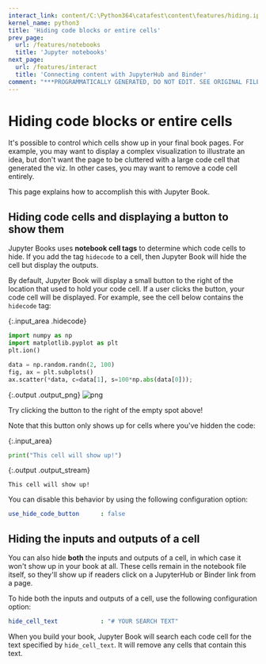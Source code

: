 ```yaml
---
interact_link: content/C:\Python364\catafest\content\features/hiding.ipynb
kernel_name: python3
title: 'Hiding code blocks or entire cells'
prev_page:
  url: /features/notebooks
  title: 'Jupyter notebooks'
next_page:
  url: /features/interact
  title: 'Connecting content with JupyterHub and Binder'
comment: "***PROGRAMMATICALLY GENERATED, DO NOT EDIT. SEE ORIGINAL FILES IN /content***"
---
```


# Hiding code blocks or entire cells

It's possible to control which cells show up in your final book pages. For example,
you may want to display a complex visualization to illustrate an idea, but don't
want the page to be cluttered with a large code cell that generated the viz. In other
cases, you may want to remove a code cell entirely.

This page explains how to accomplish this with Jupyter Book.

## Hiding code cells and displaying a button to show them

Jupyter Books uses **notebook cell tags** to determine which code cells to hide.
If you add the tag `hidecode` to a cell, then Jupyter Book will hide the cell but
display the outputs.

By default, Jupyter Book will display a small button to the right of the 
location that used to hold your code cell. If a user clicks the button, your
code cell will be displayed. For example, see the cell below contains the `hidecode`
tag:



{:.input_area .hidecode}
```python
import numpy as np
import matplotlib.pyplot as plt
plt.ion()

data = np.random.randn(2, 100)
fig, ax = plt.subplots()
ax.scatter(*data, c=data[1], s=100*np.abs(data[0]));
```



{:.output .output_png}
![png](C%3A/Python364/catafest/_build/images/features/hiding_1_0.png)



Try clicking the button to the right of the empty spot above!

Note that this button only shows up for cells where you've hidden the code:



{:.input_area}
```python
print("This cell will show up!")
```


{:.output .output_stream}
```
This cell will show up!

```

You can disable this behavior by using the following configuration option:

```yaml
use_hide_code_button      : false 
```

## Hiding the inputs and outputs of a cell

You can also hide **both** the inputs and outputs of a cell, in which case it
won't show up in your book at all. These cells remain in the notebook file itself,
so they'll show up if readers click on a JupyterHub or Binder link from a page.

To hide both the inputs and outputs of a cell, use the following configuration option:

```yaml
hide_cell_text            : "# YOUR SEARCH TEXT"
```

When you build your book, Jupyter Book will search each code cell for the text specified
by `hide_cell_text`. It will remove any cells that contain this text.
